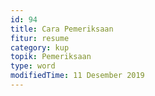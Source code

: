 ```yaml
---
id: 94
title: Cara Pemeriksaan
fitur: resume
category: kup
topik: Pemeriksaan
type: word
modifiedTime: 11 Desember 2019
---
```


